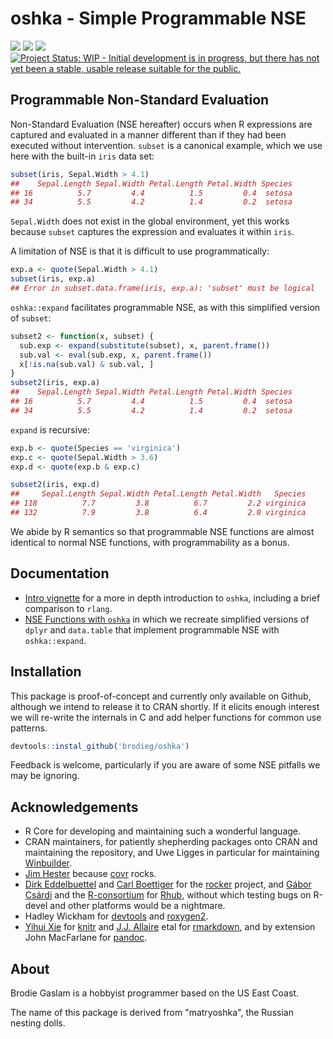 <!-- README.md is generated from README.Rmd. Please edit that file -->



# oshka - Simple Programmable NSE

[![](https://travis-ci.org/brodieG/oshka.svg?branch=master)](https://travis-ci.org/brodieG/oshka)
[![](https://codecov.io/github/brodieG/oshka/coverage.svg?branch=master)](https://codecov.io/github/brodieG/oshka?branch=master)
[![](http://www.r-pkg.org/badges/version/oshka)](https://cran.r-project.org/package=oshka)
[![Project Status: WIP - Initial development is in progress, but there has not yet been a stable, usable release suitable for the public.](http://www.repostatus.org/badges/latest/wip.svg)](http://www.repostatus.org/#wip)


## Programmable Non-Standard Evaluation

Non-Standard Evaluation (NSE hereafter) occurs when R expressions are
captured and evaluated in a manner different than if they had been executed
without intervention.  `subset` is a canonical example, which we use here with
the built-in `iris` data set:


```r
subset(iris, Sepal.Width > 4.1)
##    Sepal.Length Sepal.Width Petal.Length Petal.Width Species
## 16          5.7         4.4          1.5         0.4  setosa
## 34          5.5         4.2          1.4         0.2  setosa
```

`Sepal.Width` does not exist in the global environment, yet this works because
`subset` captures the expression and evaluates it within `iris`.

A limitation of NSE is that it is difficult to use programmatically:


```r
exp.a <- quote(Sepal.Width > 4.1)
subset(iris, exp.a)
## Error in subset.data.frame(iris, exp.a): 'subset' must be logical
```

`oshka::expand` facilitates programmable NSE, as with this simplified
version of `subset`:


```r
subset2 <- function(x, subset) {
  sub.exp <- expand(substitute(subset), x, parent.frame())
  sub.val <- eval(sub.exp, x, parent.frame())
  x[!is.na(sub.val) & sub.val, ]
}
subset2(iris, exp.a)
##    Sepal.Length Sepal.Width Petal.Length Petal.Width Species
## 16          5.7         4.4          1.5         0.4  setosa
## 34          5.5         4.2          1.4         0.2  setosa
```

`expand` is recursive:


```r
exp.b <- quote(Species == 'virginica')
exp.c <- quote(Sepal.Width > 3.6)
exp.d <- quote(exp.b & exp.c)

subset2(iris, exp.d)
##     Sepal.Length Sepal.Width Petal.Length Petal.Width   Species
## 118          7.7         3.8          6.7         2.2 virginica
## 132          7.9         3.8          6.4         2.0 virginica
```

We abide by R semantics so that programmable NSE functions are almost
identical to normal NSE functions, with programmability as a bonus.


## Documentation

* [Intro
  vignette](http://htmlpreview.github.io/?https://github.com/brodieG/oshka/blob/master/inst/doc/introduction.html)
  for a more in depth introduction to `oshka`, including a brief comparison to
  `rlang`.
* [NSE Functions with
  `oshka`](http://htmlpreview.github.io/?https://github.com/brodieG/oshka/blob/master/inst/doc/nse-fun.html)
  in which we recreate simplified versions of `dplyr` and `data.table` that
  implement programmable NSE with `oshka::expand`.

## Installation

This package is proof-of-concept and currently only available on Github,
although we intend to release it to CRAN shortly.  If it elicits enough interest
we will re-write the internals in C and add helper functions for common use
patterns.


```r
devtools::instal_github('brodieg/oshka')
```

Feedback is welcome, particularly if you are aware of some NSE pitfalls we may
be ignoring.

## Acknowledgements

* R Core for developing and maintaining such a wonderful language.
* CRAN maintainers, for patiently shepherding packages onto CRAN and maintaining
  the repository, and Uwe Ligges in particular for maintaining
  [Winbuilder](http://win-builder.r-project.org/).
* [Jim Hester](https://github.com/jimhester) because
  [covr](https://cran.r-project.org/package=covr) rocks.
* [Dirk Eddelbuettel](https://github.com/eddelbuettel) and [Carl
  Boettiger](https://github.com/cboettig) for the
  [rocker](https://github.com/rocker-org/rocker) project, and [Gábor
  Csárdi](https://github.com/gaborcsardi) and the
  [R-consortium](https://www.r-consortium.org/) for
  [Rhub](https://github.com/r-hub), without which testing bugs on R-devel and
  other platforms would be a nightmare.
* Hadley Wickham for [devtools](https://cran.r-project.org/package=devtools) and
  [roxygen2](https://cran.r-project.org/package=roxygen2).
* [Yihui Xie](https://github.com/yihui) for
  [knitr](https://cran.r-project.org/package=knitr) and  [J.J.
  Allaire](https://github.com/jjallaire) etal for
  [rmarkdown](https://cran.r-project.org/package=rmarkdown), and by extension
  John MacFarlane for [pandoc](http://pandoc.org/).

## About

Brodie Gaslam is a hobbyist programmer based on the US East Coast.

The name of this package is derived from "matryoshka", the Russian nesting
dolls.

